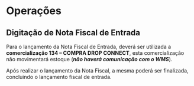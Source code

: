 # Operações

## Digitação de Nota Fiscal de Entrada

Para o lançamento da Nota Fiscal de Entrada, deverá ser utilizada a **comercialização 134 – COMPRA DROP CONNECT**, esta comercialização não movimentará estoque (**_não haverá comunicação com o WMS_**).

<!--imagem-->

Após realizar o lançamento da Nota Fiscal, a mesma poderá ser finalizada, concluindo o lançamento fiscal de entrada.

